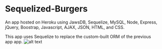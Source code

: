 # Sequelized-Burgers

An app hosted on Heroku using JawsDB, Sequelize, MySQL, Node, Express, jQuery, Boostrap, Javascript, AJAX, JSON, HTML, and CSS.

This app uses Sequelize to replace the custom-built ORM of the previous app app.
![alt text](img/Lazy-Chef.png "Sequelized-Burgers")
